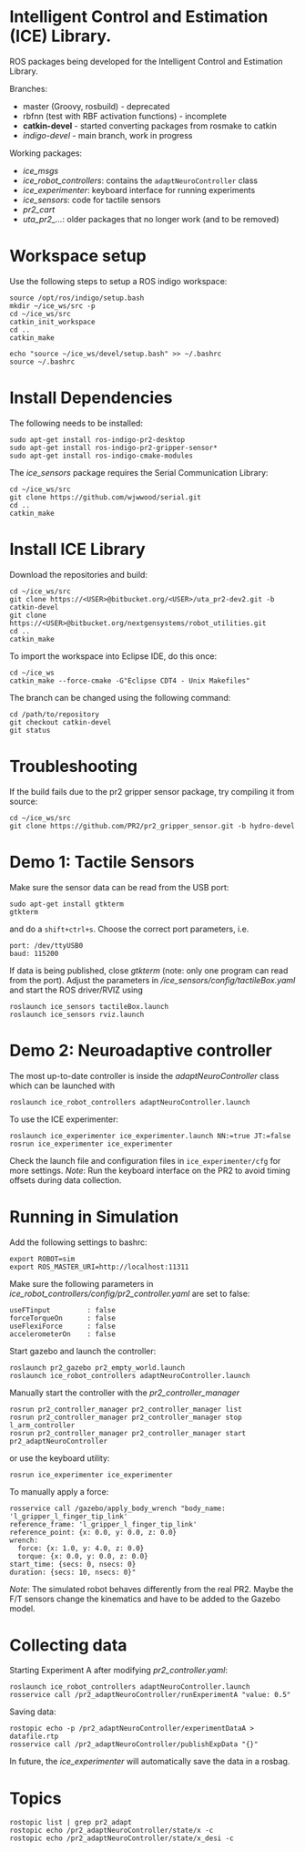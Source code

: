 Intelligent Control and Estimation (ICE) Library.
===

ROS packages being developed for the Intelligent Control and Estimation Library.  


Branches:

  * master (Groovy, rosbuild) - deprecated
  * rbfnn (test with RBF activation functions) - incomplete
  * **catkin-devel** - started converting packages from rosmake to catkin
  * *indigo-devel* - main branch, work in progress

Working packages:

  * *ice_msgs*
  * *ice_robot_controllers*: contains the `adaptNeuroController` class
  * *ice_experimenter*: keyboard interface for running experiments
  * *ice_sensors*: code for tactile sensors
  * *pr2_cart*
  * *uta_pr2_...*: older packages that no longer work (and to be removed)

# Workspace setup
Use the following steps to setup a ROS indigo workspace:

    source /opt/ros/indigo/setup.bash
    mkdir ~/ice_ws/src -p
    cd ~/ice_ws/src
    catkin_init_workspace
    cd ..
    catkin_make

    echo "source ~/ice_ws/devel/setup.bash" >> ~/.bashrc
    source ~/.bashrc

# Install Dependencies
The following needs to be installed:

    sudo apt-get install ros-indigo-pr2-desktop
    sudo apt-get install ros-indigo-pr2-gripper-sensor*
    sudo apt-get install ros-indigo-cmake-modules

The *ice_sensors* package requires the Serial Communication Library:  

    cd ~/ice_ws/src
    git clone https://github.com/wjwwood/serial.git
    cd ..
    catkin_make

# Install ICE Library
Download the repositories and build:  

    cd ~/ice_ws/src
    git clone https://<USER>@bitbucket.org/<USER>/uta_pr2-dev2.git -b catkin-devel
    git clone https://<USER>@bitbucket.org/nextgensystems/robot_utilities.git
    cd ..
    catkin_make

To import the workspace into Eclipse IDE, do this once:

    cd ~/ice_ws
    catkin_make --force-cmake -G"Eclipse CDT4 - Unix Makefiles"

The branch can be changed using the following command:  

    cd /path/to/repository
    git checkout catkin-devel
    git status

# Troubleshooting
If the build fails due to the pr2 gripper sensor package, try compiling it from source:

    cd ~/ice_ws/src
    git clone https://github.com/PR2/pr2_gripper_sensor.git -b hydro-devel

# Demo 1: Tactile Sensors
Make sure the sensor data can be read from the USB port:
```
sudo apt-get install gtkterm
gtkterm
```
and do a ```shift+ctrl+s```. Choose the correct port parameters, i.e.
```
port: /dev/ttyUSB0
baud: 115200
```
If data is being published, close *gtkterm* (note: only one program can read from the port). Adjust the parameters in */ice_sensors/config/tactileBox.yaml* and start the ROS driver/RVIZ using
```
roslaunch ice_sensors tactileBox.launch
roslaunch ice_sensors rviz.launch
```
# Demo 2: Neuroadaptive controller
The most up-to-date controller is inside the *adaptNeuroController* class which can be launched with
```
roslaunch ice_robot_controllers adaptNeuroController.launch
```
To use the ICE experimenter:
```
roslaunch ice_experimenter ice_experimenter.launch NN:=true JT:=false
rosrun ice_experimenter ice_experimenter
```
Check the launch file and configuration files in `ice_experimenter/cfg` for more settings.
*Note*: Run the keyboard interface on the PR2 to avoid timing offsets during data collection.

# Running in Simulation
Add the following settings to bashrc:  
```
export ROBOT=sim
export ROS_MASTER_URI=http://localhost:11311
```
Make sure the following parameters in *ice_robot_controllers/config/pr2_controller.yaml* are set to false:  
```
useFTinput         : false
forceTorqueOn      : false
useFlexiForce      : false
accelerometerOn    : false
```
Start gazebo and launch the controller:  
```
roslaunch pr2_gazebo pr2_empty_world.launch
roslaunch ice_robot_controllers adaptNeuroController.launch
```
Manually start the controller with the *pr2_controller_manager*
```
rosrun pr2_controller_manager pr2_controller_manager list
rosrun pr2_controller_manager pr2_controller_manager stop l_arm_controller
rosrun pr2_controller_manager pr2_controller_manager start pr2_adaptNeuroController
```
or use the keyboard utility:
```
rosrun ice_experimenter ice_experimenter
```
To manually apply a force:  
```
rosservice call /gazebo/apply_body_wrench "body_name: 'l_gripper_l_finger_tip_link'
reference_frame: 'l_gripper_l_finger_tip_link'
reference_point: {x: 0.0, y: 0.0, z: 0.0}
wrench:
  force: {x: 1.0, y: 4.0, z: 0.0}
  torque: {x: 0.0, y: 0.0, z: 0.0}
start_time: {secs: 0, nsecs: 0}
duration: {secs: 10, nsecs: 0}" 
```
*Note*: The simulated robot behaves differently from the real PR2. Maybe the F/T sensors change the kinematics and have to be added to the Gazebo model.

# Collecting data
Starting Experiment A after modifying *pr2_controller.yaml*:
```
roslaunch ice_robot_controllers adaptNeuroController.launch
rosservice call /pr2_adaptNeuroController/runExperimentA "value: 0.5"
```
Saving data:
```
rostopic echo -p /pr2_adaptNeuroController/experimentDataA > datafile.rtp
rosservice call /pr2_adaptNeuroController/publishExpData "{}"
```
In  future, the *ice_experimenter* will automatically save the data in a rosbag.

# Topics
```
rostopic list | grep pr2_adapt
rostopic echo /pr2_adaptNeuroController/state/x -c
rostopic echo /pr2_adaptNeuroController/state/x_desi -c
```
